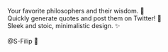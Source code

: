 Your favorite philosophers and their wisdom. 📖\
Quickly generate quotes and post them on Twitter! 💬\
Sleek and stoic, minimalistic design. ✨\
\
@S-Filip 👋
